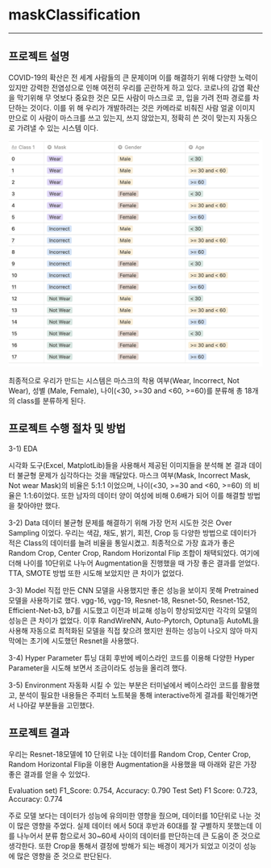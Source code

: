 # maskClassification
---
## 프로젝트 설명
COVID-19의 확산은 전 세계 사람들의 큰 문제이며 이를 해결하기 위해 다양한 노력이 있지만
강력한 전염성으로 인해 여전히 우리를 곤란하게 하고 있다. 코로나의 감염 확산을 막기위해 무
엇보다 중요한 것은 모든 사람이 마스크로 코, 입을 가려 전파 경로를 차단하는 것이다. 이를 위
해 우리가 개발하려는 것은 카메라로 비춰진 사람 얼굴 이미지 만으로 이 사람이 마스크를 쓰고
있는지, 쓰지 않았는지, 정확히 쓴 것이 맞는지 자동으로 가려낼 수 있는 시스템 이다.

![classes](https://github.com/Wingseter/maskClassification/blob/main/classes.png)

최종적으로 우리가 만드는 시스템은 마스크의 착용 여부(Wear, Incorrect, Not Wear), 성별
(Male, Female), 나이(<30, >=30 and <60, >=60)를 분류해 총 18개의 class를 분류하게 된다.


## 	프로젝트 수행 절차 및 방법
3-1)	EDA
  
시각화 도구(Excel, MatplotLib)들을 사용해서 제공된 이미지들을 분석해 본 결과 데이터 불균형 문제가 심각하다는 것을 깨달았다. 마스크 여부(Mask, Incorrect Mask, Not wear Mask)의 비율은 5:1:1 이었으며, 나이(<30, >=30 and <60, >=60) 의 비율은 1:1:6이었다. 또한 남자의 데이터 양이 여성에 비해 0.6배가 되어 이를 해결할 방법을 찾아야만 했다.

3-2)	Data
  데이터 불균형 문제를 해결하기 위해 가장 먼저 시도한 것은 Over Sampling 이었다. 우리는 색감, 채도, 밝기, 회전, Crop 등 다양한 방법으로 데이터가 적은 Class의 데이터를 늘려 비율을 통일시켰고. 최종적으로 가장 효과가 좋은 Random Crop, Center Crop, Random Horizontal Flip 조합이 채택되었다. 여기에 더해 나이를 10단위로 나누어 Augmentation을 진행했을 때 가장 좋은 결과를 얻었다. TTA, SMOTE 방법 또한 시도해 보았지만 큰 차이가 없었다.
  
3-3)	Model 
   직접 만든 CNN 모델을 사용했지만 좋은 성능을 보이지 못해 Pretrained 모델을 사용하기로 했다. vgg-16, vgg-19, Resnet-18, Resnet-50, Resnet-152, Efficient-Net-b3, b7를 시도했고 이전과 비교해 성능이 향상되었지만 각각의 모델의 성능은 큰 차이가 없었다. 이후 RandWireNN, Auto-Pytorch, Optuna등 AutoML을 사용해 자동으로 최적화된 모델을 직접 찾으려 했지만 원하는 성능이 나오지 않아 마지막에는 초기에 시도했던 Resnet을 사용했다.
   
3-4)	Hyper Parameter 튜닝 
  대회 후반에 베이스라인 코드를 이용해 다양한 Hyper Parameter을 시도해 보면서 조금이라도 성능을 올리려 했다.
  
3-5)	Environment
자동화 시킬 수 있는 부분은 터미널에서 베이스라인 코드를 활용했고, 분석이 필요한 내용들은 주피터 노트북을 통해 interactive하게 결과를 확인해가면서 나아갈 부분들을 고민했다.

## 프로젝트 결과
우리는 Resnet-18모델에 10 단위로 나눈 데이터를 Random Crop, Center Crop, Random Horizontal
Flip을 이용한 Augmentation을 사용했을 때 아래와 같은 가장 좋은 결과를 얻을 수 있었다.

Evaluation set) F1_Score: 0.754, Accuracy: 0.790
Test Set) F1 Score: 0.723, Accuracy: 0.774

주로 모델 보다는 데이터가 성능에 유의미한 영향을 줬으며, 데이터를 10단위로 나눈 것이 많은
영향을 주었다. 실제 데이터 에서 50대 후반과 60대를 잘 구별하지 못했는데 이를 나누어서 분류
함으로서 30~60세 사이의 데이터를 판단하는데 큰 도움이 준 것으로 생각한다.
또한 Crop을 통해서 결정에 방해가 되는 배경이 제거가 되었고 이것이 성능에 많은 영향을 준
것으로 판단된다.
